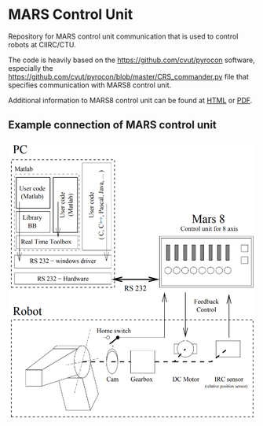 # MARS Control Unit

Repository for MARS control unit communication that is used to control robots at
CIIRC/CTU.

The code is heavily based on the https://github.com/cvut/pyrocon software, especially
the https://github.com/cvut/pyrocon/blob/master/CRS_commander.py file that specifies
communication with MARS8 control unit.

Additional information to MARS8 control unit can be found at
[HTML](https://cmp.felk.cvut.cz/~pisa/mars8/mars8_man_cz.html)
or [PDF](https://cmp.felk.cvut.cz/~pisa/mars8/mars8_man_cz.pdf).

## Example connection of MARS control unit
![](doc/mars_unit_usage.png)
